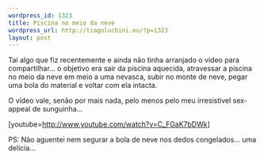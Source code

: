 ```yaml
--- 
wordpress_id: 1323
title: Piscina no meio da neve
wordpress_url: http://tiagoluchini.eu/?p=1323
layout: post
---
```

Taí algo que fiz recentemente e ainda não tinha arranjado o vídeo para compartilhar... o objetivo era sair da piscina aquecida, atravessar a piscina no meio da neve em meio a uma nevasca, subir no monte de neve, pegar uma bola do material e voltar com ela intacta.

O vídeo vale, senão por mais nada, pelo menos pelo meu irresistivel sex-appeal de sunguinha...

[youtube=http://www.youtube.com/watch?v=C_FGaK7bDWk]

PS: Não aguentei nem segurar a bola de neve nos dedos congelados... uma delícia...
